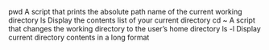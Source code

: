 pwd A script that prints the absolute path name of the current working directory
ls Display the contents list of your current directory
cd ~ A script that changes the working directory to the user’s home directory
ls -l Display current directory contents in a long format
